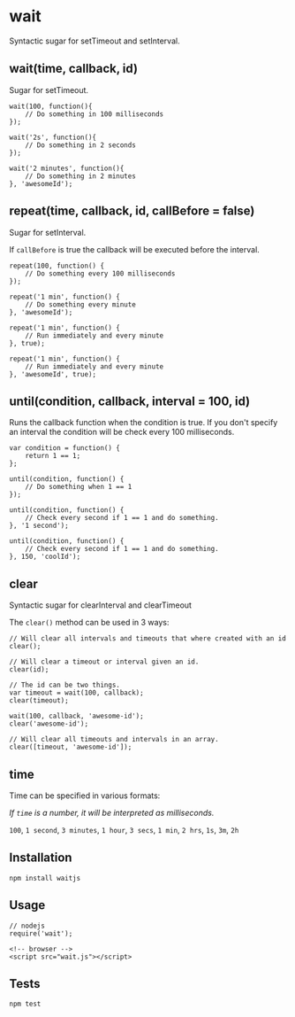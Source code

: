 # wait
Syntactic sugar for setTimeout and setInterval.

## wait(time, callback, id)

Sugar for setTimeout.

    wait(100, function(){
        // Do something in 100 milliseconds
    });

    wait('2s', function(){
        // Do something in 2 seconds
    });

    wait('2 minutes', function(){
        // Do something in 2 minutes
    }, 'awesomeId');

## repeat(time, callback, id, callBefore = false)

Sugar for setInterval.

If `callBefore` is true the callback will be executed before the interval.

    repeat(100, function() {
        // Do something every 100 milliseconds
    });

    repeat('1 min', function() {
        // Do something every minute
    }, 'awesomeId');

    repeat('1 min', function() {
        // Run immediately and every minute
    }, true);

    repeat('1 min', function() {
        // Run immediately and every minute
    }, 'awesomeId', true);

## until(condition, callback, interval = 100, id)

Runs the callback function when the condition is true. If you don't specify an interval the condition will be check every 100 milliseconds.

    var condition = function() {
        return 1 == 1;
    };

    until(condition, function() {
        // Do something when 1 == 1
    });

    until(condition, function() {
        // Check every second if 1 == 1 and do something.
    }, '1 second');

    until(condition, function() {
        // Check every second if 1 == 1 and do something.
    }, 150, 'coolId');

## clear

Syntactic sugar for clearInterval and clearTimeout

The `clear()` method can be used in 3 ways:

    // Will clear all intervals and timeouts that where created with an id
    clear();

    // Will clear a timeout or interval given an id.
    clear(id);

    // The id can be two things.
    var timeout = wait(100, callback);
    clear(timeout);

    wait(100, callback, 'awesome-id');
    clear('awesome-id');

    // Will clear all timeouts and intervals in an array.
    clear([timeout, 'awesome-id']);

## time

Time can be specified in various formats:

*If `time` is a number, it will be interpreted as milliseconds.*

`100`, `1 second`, `3 minutes`, `1 hour`, `3 secs`, `1 min`, `2 hrs`, `1s`, `3m`, `2h`

## Installation
    npm install waitjs

## Usage
    // nodejs
    require('wait');

    <!-- browser -->
    <script src="wait.js"></script>

## Tests
    npm test
